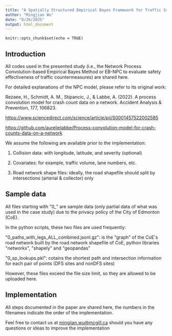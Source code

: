 ```yaml
---
title: "A Spatially Structured Empirical Bayes Framework for Traffic Safety Countermeasure Evaluation"
author: "Mingjian Wu"
date: "8/26/2025"
output: html_document
---
```


```{r setup, include=FALSE}
knitr::opts_chunk$set(echo = TRUE)
```

## Introduction

All codes used in the presented study (i.e., the Network Process Convolution-based Empirical Bayes Method or EB-NPC to evaluate safety effectiveness of traffic countermeasures) are shared here.

For detailed explanations of the NPC model, please refer to its original work: 

Rezaee, H., Schmidt, A. M., Stipancic, J., & Labbe, A. (2022). A process convolution model for crash count data on a network. Accident Analysis & Prevention, 177, 106823.

https://www.sciencedirect.com/science/article/pii/S0001457522002585

https://github.com/aurelielabbe/Process-convolution-model-for-crash-counts-data-on-a-network

We assume the following are available prior to the implementation:

1. Collision data: with longitude, latitude, and severity (optional)

2. Covariates: for example, traffic volume, lane numbers, etc.

3. Road network shape files: ideally, the road shapefile should split by intersections (arterial & collector) only


## Sample data

All files starting with "0_" are sample data (only partial data of what was used in the case study) due to the privacy policy of the City of Edmonton (CoE).

In the python scripts, these two files are used frequently:

  "0_paths_with_legs_ALL_combined.jsonl.gz": is the "graph" of the CoE's road network built by the road network shapefile of CoE, python libraries "networkx", "shapely" and "geopandas"
  
  "0_sp_lookups.pkl": cotains the shortest path and intersection information for each pair of points (DFS sites and nonDFS sites)

However, these files exceed the file size limit, so they are allowed to be uploaded here.

## Implementation

All steps documented in the paper are shared here, the numbers in the filenames indicate the order of the implementation.

Feel free to contact us at mingjian.wu@mcgill.ca should you have any questions or ideas to improve the implementation





